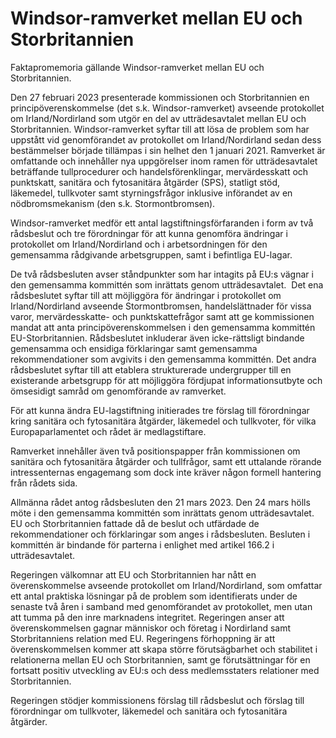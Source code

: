 # Windsor-ramverket mellan EU och Storbritannien

Faktapromemoria gällande Windsor\-ramverket mellan EU och Storbritannien.

Den 27 februari 2023 presenterade kommissionen och Storbritannien en principöverenskommelse (det s.k. Windsor\-ramverket) avseende protokollet om Irland/Nordirland som utgör en del av utträdesavtalet mellan EU och Storbritannien. Windsor\-ramverket syftar till att lösa de problem som har uppstått vid genomförandet av protokollet om Irland/Nordirland sedan dess bestämmelser började tillämpas i sin helhet den 1 januari 2021\. Ramverket är omfattande och innehåller nya uppgörelser inom ramen för utträdesavtalet beträffande tullprocedurer och handelsförenklingar, mervärdesskatt och punktskatt, sanitära och fytosanitära åtgärder (SPS), statligt stöd, läkemedel, tullkvoter samt styrningsfrågor inklusive införandet av en nödbromsmekanism (den s.k. Stormontbromsen).

Windsor\-ramverket medför ett antal lagstiftningsförfaranden i form av två rådsbeslut och tre förordningar för att kunna genomföra ändringar i protokollet om Irland/Nordirland och i arbetsordningen för den gemensamma rådgivande arbetsgruppen, samt i befintliga EU\-lagar.

De två rådsbesluten avser ståndpunkter som har intagits på EU:s vägnar i den gemensamma kommittén som inrättats genom utträdesavtalet.  Det ena rådsbeslutet syftar till att möjliggöra för ändringar i protokollet om Irland/Nordirland avseende Stormontbromsen, handelslättnader för vissa varor, mervärdesskatte\- och punktskattefrågor samt att ge kommissionen mandat att anta principöverenskommelsen i den gemensamma kommittén EU\-Storbritannien. Rådsbeslutet inkluderar även icke\-rättsligt bindande gemensamma och ensidiga förklaringar samt gemensamma rekommendationer som avgivits i den gemensamma kommittén. Det andra rådsbeslutet syftar till att etablera strukturerade undergrupper till en existerande arbetsgrupp för att möjliggöra fördjupat informationsutbyte och ömsesidigt samråd om genomförande av ramverket.

För att kunna ändra EU\-lagstiftning initierades tre förslag till förordningar kring sanitära och fytosanitära åtgärder, läkemedel och tullkvoter, för vilka Europaparlamentet och rådet är medlagstiftare.

Ramverket innehåller även två positionspapper från kommissionen om sanitära och fytosanitära åtgärder och tullfrågor, samt ett uttalande rörande intressenternas engagemang som dock inte kräver någon formell hantering från rådets sida.

Allmänna rådet antog rådsbesluten den 21 mars 2023\. Den 24 mars hölls möte i den gemensamma kommittén som inrättats genom utträdesavtalet. EU och Storbritannien fattade då de beslut och utfärdade de rekommendationer och förklaringar som anges i rådsbesluten. Besluten i kommittén är bindande för parterna i enlighet med artikel 166\.2 i utträdesavtalet.

Regeringen välkomnar att EU och Storbritannien har nått en överenskommelse avseende protokollet om Irland/Nordirland, som omfattar ett antal praktiska lösningar på de problem som identifierats under de senaste två åren i samband med genomförandet av protokollet, men utan att tumma på den inre marknadens integritet. Regeringen anser att överenskommelsen gagnar människor och företag i Nordirland samt Storbritanniens relation med EU. Regeringens förhoppning är att överenskommelsen kommer att skapa större förutsägbarhet och stabilitet i relationerna mellan EU och Storbritannien, samt ge förutsättningar för en fortsatt positiv utveckling av EU:s och dess medlemsstaters relationer med Storbritannien.

Regeringen stödjer kommissionens förslag till rådsbeslut och förslag till förordningar om tullkvoter, läkemedel och sanitära och fytosanitära åtgärder.
